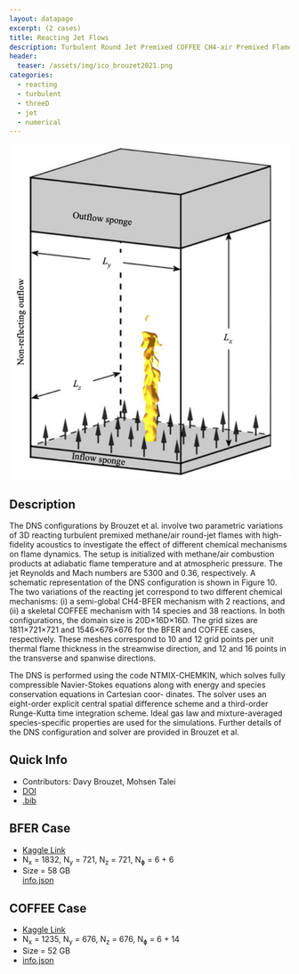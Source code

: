 ```yaml
---
layout: datapage
excerpt: (2 cases)
title: Reacting Jet Flows
description: Turbulent Round Jet Premixed COFFEE CH4-air Premixed Flame DNS
header:
  teaser: /assets/img/ico_brouzet2021.png
categories:
  - reacting
  - turbulent
  - threeD
  - jet
  - numerical
---
```


<div class="sidebar__right" style="top:200px; text-align: center;">
    <img src="./assets/img/brouzet2021.png" alt="Image 1">
</div>

## Description

The DNS configurations by Brouzet et al. involve two parametric variations of 3D reacting turbulent premixed methane/air round-jet flames with high-fidelity acoustics to investigate the effect of different chemical mechanisms on flame dynamics. The setup is initialized with methane/air combustion products at adiabatic flame temperature and at atmospheric pressure. The jet Reynolds and Mach numbers are 5300 and 0.36, respectively. A schematic representation of the DNS configuration is shown in Figure 10. The two variations of the reacting jet correspond to two different chemical mechanisms: (i) a semi-global CH4-BFER mechanism with 2 reactions, and (ii) a skeletal COFFEE mechanism with 14 species and 38 reactions. In both configurations, the domain size is 20D×16D×16D. The grid sizes are 1811×721×721 and 1546×676×676 for the BFER and COFFEE cases, respectively. These meshes correspond to 10 and 12 grid points per unit thermal flame thickness in the streamwise direction, and 12 and 16 points in the transverse and spanwise directions.

The DNS is performed using the code NTMIX-CHEMKIN, which solves fully compressible Navier-Stokes equations along with energy and species conservation equations in Cartesian coor- dinates. The solver uses an eight-order explicit central spatial difference scheme and a third-order Runge-Kutta time integration scheme. Ideal gas law and mixture-averaged species-specific properties are used for the simulations. Further details of the DNS configuration and solver are provided in Brouzet et al.

## Quick Info
* Contributors: Davy Brouzet, Mohsen Talei
* <a href="https://doi.org/10.1017/jfm.2020.1184">DOI</a>
* <a href="./assets/bib/brouzet2021.bib">.bib</a>

## BFER Case
* <a href="https://www.kaggle.com/datasets/waitongchung/round-jet-premixed-bfer">Kaggle Link</a><BR>
* N<sub>x</sub> = 1832, N<sub>y</sub> = 721, N<sub>z</sub> = 721, N<sub>&#632;</sub> = 6 + 6 
* Size = 58 GB  
<a href="./assets/json/brouzet2021_info.json">info.json</a>

## COFFEE Case
* <a href="https://www.kaggle.com/datasets/waitongchung/round-jet-premixed-coffee">Kaggle Link</a>
* N<sub>x</sub> = 1235, N<sub>y</sub> = 676, N<sub>z</sub> = 676, N<sub>&#632;</sub> = 6 + 14
* Size = 52 GB 
* <a href="./assets/json/brouzet2021b_info.json">info.json</a>



